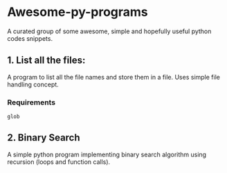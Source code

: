 # Awesome-py-programs
A curated group of some awesome, simple and hopefully useful python codes snippets.

## 1. List all the files:
A program to list all the file names and 
store them in a file. Uses simple file handling concept.
### Requirements
    glob

## 2. Binary Search

A simple python program implementing binary search algorithm
using recursion (loops and function calls).

